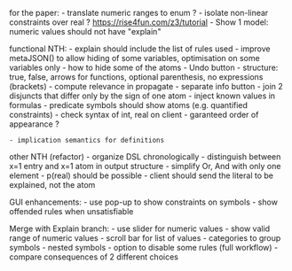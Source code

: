 
for the paper:
    - translate numeric ranges to enum ?
    - isolate non-linear constraints over real ? https://rise4fun.com/z3/tutorial
    - Show 1 model: numeric values should not have "explain"

functional NTH:
    - explain should include the list of rules used
    - improve metaJSON() to allow hiding of some variables, optimisation on some variables only
    - how to hide some of the atoms
    - Undo button
    - structure: true, false, arrows for functions, optional parenthesis, no expressions (brackets)
    - compute relevance in propagate
    - separate info button
    - join 2 disjuncts that differ only by the sign of one atom
    - inject known values in formulas
    - predicate symbols should show atoms (e.g. quantified constraints)
    - check syntax of int, real on client
    - garanteed order of appearance ?

    - implication semantics for definitions

other NTH (refactor)
    - organize DSL chronologically
    - distinguish between x=1 entry and x=1 atom in output structure
    - simplify Or, And with only one element
    - p(real) should be possible
    - client should send the literal to be explained, not the atom

GUI enhancements:
    - use pop-up to show constraints on symbols
    - show offended rules when unsatisfiable

Merge with Explain branch:
    - use slider for numeric values
    - show valid range of numeric values
    - scroll bar for list of values
    - categories to group symbols
    - nested symbols
    - option to disable some rules (full workflow)
    - compare consequences of 2 different choices